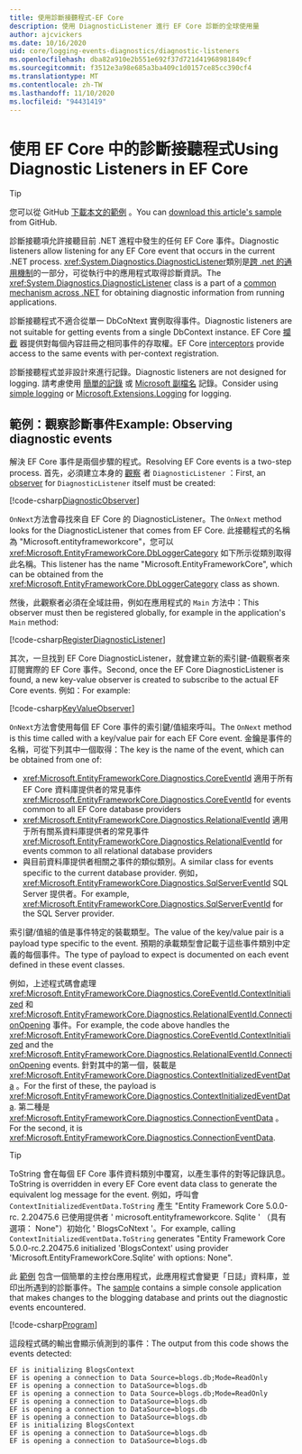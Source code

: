 ```yaml
---
title: 使用診斷接聽程式-EF Core
description: 使用 DiagnosticListener 進行 EF Core 診斷的全球使用量
author: ajcvickers
ms.date: 10/16/2020
uid: core/logging-events-diagnostics/diagnostic-listeners
ms.openlocfilehash: dba82a910e2b551e692f37d721d41968981849cf
ms.sourcegitcommit: f3512e3a98e685a3ba409c1d0157ce85cc390cf4
ms.translationtype: MT
ms.contentlocale: zh-TW
ms.lasthandoff: 11/10/2020
ms.locfileid: "94431419"
---
```

# <a name="using-diagnostic-listeners-in-ef-core"></a><span data-ttu-id="92746-103">使用 EF Core 中的診斷接聽程式</span><span class="sxs-lookup"><span data-stu-id="92746-103">Using Diagnostic Listeners in EF Core</span></span>

> [!TIP]  
> <span data-ttu-id="92746-104">您可以從 GitHub [下載本文的範例](https://github.com/dotnet/EntityFramework.Docs/tree/master/samples/core/Miscellaneous/DiagnosticListeners) 。</span><span class="sxs-lookup"><span data-stu-id="92746-104">You can [download this article's sample](https://github.com/dotnet/EntityFramework.Docs/tree/master/samples/core/Miscellaneous/DiagnosticListeners) from GitHub.</span></span>

<span data-ttu-id="92746-105">診斷接聽項允許接聽目前 .NET 進程中發生的任何 EF Core 事件。</span><span class="sxs-lookup"><span data-stu-id="92746-105">Diagnostic listeners allow listening for any EF Core event that occurs in the current .NET process.</span></span> <span data-ttu-id="92746-106"><xref:System.Diagnostics.DiagnosticListener>類別是[跨 .net 的通用機制](https://github.com/dotnet/runtime/blob/master/src/libraries/System.Diagnostics.DiagnosticSource/src/DiagnosticSourceUsersGuide.md)的一部分，可從執行中的應用程式取得診斷資訊。</span><span class="sxs-lookup"><span data-stu-id="92746-106">The <xref:System.Diagnostics.DiagnosticListener> class is a part of a [common mechanism across .NET](https://github.com/dotnet/runtime/blob/master/src/libraries/System.Diagnostics.DiagnosticSource/src/DiagnosticSourceUsersGuide.md) for obtaining diagnostic information from running applications.</span></span>

<span data-ttu-id="92746-107">診斷接聽程式不適合從單一 DbCoNtext 實例取得事件。</span><span class="sxs-lookup"><span data-stu-id="92746-107">Diagnostic listeners are not suitable for getting events from a single DbContext instance.</span></span> <span data-ttu-id="92746-108">EF Core [攔截](xref:core/logging-events-diagnostics/interceptors) 器提供對每個內容註冊之相同事件的存取權。</span><span class="sxs-lookup"><span data-stu-id="92746-108">EF Core [interceptors](xref:core/logging-events-diagnostics/interceptors) provide access to the same events with per-context registration.</span></span>

<span data-ttu-id="92746-109">診斷接聽程式並非設計來進行記錄。</span><span class="sxs-lookup"><span data-stu-id="92746-109">Diagnostic listeners are not designed for logging.</span></span> <span data-ttu-id="92746-110">請考慮使用 [簡單的記錄](xref:core/logging-events-diagnostics/simple-logging) 或 [Microsoft 副檔名](xref:core/logging-events-diagnostics/extensions-logging) 記錄。</span><span class="sxs-lookup"><span data-stu-id="92746-110">Consider using [simple logging](xref:core/logging-events-diagnostics/simple-logging) or [Microsoft.Extensions.Logging](xref:core/logging-events-diagnostics/extensions-logging) for logging.</span></span>

## <a name="example-observing-diagnostic-events"></a><span data-ttu-id="92746-111">範例：觀察診斷事件</span><span class="sxs-lookup"><span data-stu-id="92746-111">Example: Observing diagnostic events</span></span>

<span data-ttu-id="92746-112">解決 EF Core 事件是兩個步驟的程式。</span><span class="sxs-lookup"><span data-stu-id="92746-112">Resolving EF Core events is a two-step process.</span></span> <span data-ttu-id="92746-113">首先，必須建立本身的 [觀察](/dotnet/standard/events/observer-design-pattern) 者 `DiagnosticListener` ：</span><span class="sxs-lookup"><span data-stu-id="92746-113">First, an [observer](/dotnet/standard/events/observer-design-pattern) for `DiagnosticListener` itself must be created:</span></span>

<!--
public class DiagnosticObserver : IObserver<DiagnosticListener>
{
    public void OnCompleted() 
        => throw new NotImplementedException();
    
    public void OnError(Exception error) 
        => throw new NotImplementedException();

    public void OnNext(DiagnosticListener value)
    {
        if (value.Name == DbLoggerCategory.Name) // "Microsoft.EntityFrameworkCore"
        {
            value.Subscribe(new KeyValueObserver());
        }
    }
}
-->
[!code-csharp[DiagnosticObserver](../../../samples/core/Miscellaneous/DiagnosticListeners/Program.cs?name=DiagnosticObserver)]

<span data-ttu-id="92746-114">`OnNext`方法會尋找來自 EF Core 的 DiagnosticListener。</span><span class="sxs-lookup"><span data-stu-id="92746-114">The `OnNext` method looks for the DiagnosticListener that comes from EF Core.</span></span> <span data-ttu-id="92746-115">此接聽程式的名稱為 "Microsoft.entityframeworkcore"，您可以 <xref:Microsoft.EntityFrameworkCore.DbLoggerCategory> 如下所示從類別取得此名稱。</span><span class="sxs-lookup"><span data-stu-id="92746-115">This listener has the name "Microsoft.EntityFrameworkCore", which can be obtained from the <xref:Microsoft.EntityFrameworkCore.DbLoggerCategory> class as shown.</span></span>

<span data-ttu-id="92746-116">然後，此觀察者必須在全域註冊，例如在應用程式的 `Main` 方法中：</span><span class="sxs-lookup"><span data-stu-id="92746-116">This observer must then be registered globally, for example in the application's `Main` method:</span></span>

<!--
        DiagnosticListener.AllListeners.Subscribe(new DiagnosticObserver());
-->
[!code-csharp[RegisterDiagnosticListener](../../../samples/core/Miscellaneous/DiagnosticListeners/Program.cs?name=RegisterDiagnosticListener)]

<span data-ttu-id="92746-117">其次，一旦找到 EF Core DiagnosticListener，就會建立新的索引鍵-值觀察者來訂閱實際的 EF Core 事件。</span><span class="sxs-lookup"><span data-stu-id="92746-117">Second, once the EF Core DiagnosticListener is found, a new key-value observer is created to subscribe to the actual EF Core events.</span></span> <span data-ttu-id="92746-118">例如：</span><span class="sxs-lookup"><span data-stu-id="92746-118">For example:</span></span>

<!--
public class KeyValueObserver : IObserver<KeyValuePair<string, object>>
{
    public void OnCompleted() 
        => throw new NotImplementedException();
    
    public void OnError(Exception error) 
        => throw new NotImplementedException();

    public void OnNext(KeyValuePair<string, object> value)
    {
        if (value.Key == CoreEventId.ContextInitialized.Name)
        {
            var payload = (ContextInitializedEventData)value.Value;
            Console.WriteLine($"EF is initializing {payload.Context.GetType().Name} ");
        }

        if (value.Key == RelationalEventId.ConnectionOpening.Name)
        {
            var payload = (ConnectionEventData)value.Value;
            Console.WriteLine($"EF is opening a connection to {payload.Connection.ConnectionString} ");
        }
    }
}
-->
[!code-csharp[KeyValueObserver](../../../samples/core/Miscellaneous/DiagnosticListeners/Program.cs?name=KeyValueObserver)]

<span data-ttu-id="92746-119">`OnNext`方法會使用每個 EF Core 事件的索引鍵/值組來呼叫。</span><span class="sxs-lookup"><span data-stu-id="92746-119">The `OnNext` method is this time called with a key/value pair for each EF Core event.</span></span> <span data-ttu-id="92746-120">金鑰是事件的名稱，可從下列其中一個取得：</span><span class="sxs-lookup"><span data-stu-id="92746-120">The key is the name of the event, which can be obtained from one of:</span></span>

* <span data-ttu-id="92746-121"><xref:Microsoft.EntityFrameworkCore.Diagnostics.CoreEventId> 適用于所有 EF Core 資料庫提供者的常見事件</span><span class="sxs-lookup"><span data-stu-id="92746-121"><xref:Microsoft.EntityFrameworkCore.Diagnostics.CoreEventId> for events common to all EF Core database providers</span></span>
* <span data-ttu-id="92746-122"><xref:Microsoft.EntityFrameworkCore.Diagnostics.RelationalEventId> 適用于所有關系資料庫提供者的常見事件</span><span class="sxs-lookup"><span data-stu-id="92746-122"><xref:Microsoft.EntityFrameworkCore.Diagnostics.RelationalEventId> for events common to all relational database providers</span></span>
* <span data-ttu-id="92746-123">與目前資料庫提供者相關之事件的類似類別。</span><span class="sxs-lookup"><span data-stu-id="92746-123">A similar class for events specific to the current database provider.</span></span> <span data-ttu-id="92746-124">例如， <xref:Microsoft.EntityFrameworkCore.Diagnostics.SqlServerEventId> SQL Server 提供者。</span><span class="sxs-lookup"><span data-stu-id="92746-124">For example, <xref:Microsoft.EntityFrameworkCore.Diagnostics.SqlServerEventId> for the SQL Server provider.</span></span>

<span data-ttu-id="92746-125">索引鍵/值組的值是事件特定的裝載類型。</span><span class="sxs-lookup"><span data-stu-id="92746-125">The value of the key/value pair is a payload type specific to the event.</span></span> <span data-ttu-id="92746-126">預期的承載類型會記載于這些事件類別中定義的每個事件。</span><span class="sxs-lookup"><span data-stu-id="92746-126">The type of payload to expect is documented on each event defined in these event classes.</span></span>

<span data-ttu-id="92746-127">例如，上述程式碼會處理 <xref:Microsoft.EntityFrameworkCore.Diagnostics.CoreEventId.ContextInitialized> 和 <xref:Microsoft.EntityFrameworkCore.Diagnostics.RelationalEventId.ConnectionOpening> 事件。</span><span class="sxs-lookup"><span data-stu-id="92746-127">For example, the code above handles the <xref:Microsoft.EntityFrameworkCore.Diagnostics.CoreEventId.ContextInitialized> and the <xref:Microsoft.EntityFrameworkCore.Diagnostics.RelationalEventId.ConnectionOpening> events.</span></span> <span data-ttu-id="92746-128">針對其中的第一個，裝載是 <xref:Microsoft.EntityFrameworkCore.Diagnostics.ContextInitializedEventData> 。</span><span class="sxs-lookup"><span data-stu-id="92746-128">For the first of these, the payload is <xref:Microsoft.EntityFrameworkCore.Diagnostics.ContextInitializedEventData>.</span></span> <span data-ttu-id="92746-129">第二種是 <xref:Microsoft.EntityFrameworkCore.Diagnostics.ConnectionEventData> 。</span><span class="sxs-lookup"><span data-stu-id="92746-129">For the second, it is <xref:Microsoft.EntityFrameworkCore.Diagnostics.ConnectionEventData>.</span></span>

> [!TIP]
> <span data-ttu-id="92746-130">ToString 會在每個 EF Core 事件資料類別中覆寫，以產生事件的對等記錄訊息。</span><span class="sxs-lookup"><span data-stu-id="92746-130">ToString is overridden in every EF Core event data class to generate the equivalent log message for the event.</span></span> <span data-ttu-id="92746-131">例如，呼叫會 `ContextInitializedEventData.ToString` 產生 "Entity Framework Core 5.0.0-rc. 2.20475.6 已使用提供者 ' microsoft.entityframeworkcore. Sqlite ' （具有選項： None"）初始化 ' BlogsCoNtext '。</span><span class="sxs-lookup"><span data-stu-id="92746-131">For example, calling `ContextInitializedEventData.ToString` generates "Entity Framework Core 5.0.0-rc.2.20475.6 initialized 'BlogsContext' using provider 'Microsoft.EntityFrameworkCore.Sqlite' with options: None".</span></span>

<span data-ttu-id="92746-132">此 [範例](https://github.com/dotnet/EntityFramework.Docs/tree/master/samples/core/Miscellaneous/DiagnosticListeners) 包含一個簡單的主控台應用程式，此應用程式會變更「日誌」資料庫，並印出所遇到的診斷事件。</span><span class="sxs-lookup"><span data-stu-id="92746-132">The [sample](https://github.com/dotnet/EntityFramework.Docs/tree/master/samples/core/Miscellaneous/DiagnosticListeners) contains a simple console application that makes changes to the blogging database and prints out the diagnostic events encountered.</span></span>

<!--
    public static void Main()
    {
        #region RegisterDiagnosticListener
        DiagnosticListener.AllListeners.Subscribe(new DiagnosticObserver());
        #endregion
        
        using (var context = new BlogsContext())
        {
            context.Database.EnsureDeleted();
            context.Database.EnsureCreated();
            
            context.Add(
                new Blog
                {
                    Name = "EF Blog",
                    Posts =
                    {
                        new Post { Title = "EF Core 3.1!" },
                        new Post { Title = "EF Core 5.0!" }
                    }
                });

            context.SaveChanges();
        }

        using (var context = new BlogsContext())
        {
            var blog = context.Blogs.Include(e => e.Posts).Single();

            blog.Name = "EF Core Blog";
            context.Remove(blog.Posts.First());
            blog.Posts.Add(new Post { Title = "EF Core 6.0!" });

            context.SaveChanges();
        }
        #endregion
    }
-->
[!code-csharp[Program](../../../samples/core/Miscellaneous/DiagnosticListeners/Program.cs?name=Program)]

<span data-ttu-id="92746-133">這段程式碼的輸出會顯示偵測到的事件：</span><span class="sxs-lookup"><span data-stu-id="92746-133">The output from this code shows the events detected:</span></span>

```output
EF is initializing BlogsContext
EF is opening a connection to Data Source=blogs.db;Mode=ReadOnly
EF is opening a connection to DataSource=blogs.db
EF is opening a connection to Data Source=blogs.db;Mode=ReadOnly
EF is opening a connection to DataSource=blogs.db
EF is opening a connection to DataSource=blogs.db
EF is opening a connection to DataSource=blogs.db
EF is initializing BlogsContext
EF is opening a connection to DataSource=blogs.db
EF is opening a connection to DataSource=blogs.db
```
